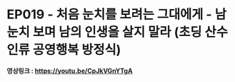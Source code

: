 # EP019 - 처음 눈치를 보려는 그대에게 - 남 눈치 보며 남의 인생을 살지 말라 (초딩 산수 인류 공영행복 방정식)

**영상링크 : https://youtu.be/CpJkVGnYTgA**